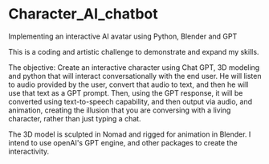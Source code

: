 # Character_AI_chatbot
Implementing an interactive AI avatar using Python, Blender and GPT

This is a coding and artistic challenge to demonstrate and expand my skills.

The objective: Create an interactive character using Chat GPT, 3D modeling and python that will interact conversationally with the end user. He will listen to audio provided by the user, convert that audio to text, and then he will use that text as a GPT prompt. Then, using the GPT response, it will be converted using text-to-speech capability, and then output via audio, and animation, creating the illusion that you are conversing with a living character, rather than just typing a chat.

The 3D model is sculpted in Nomad and rigged for animation in Blender. I intend to use openAI's GPT engine, and other packages to create the interactivity.
